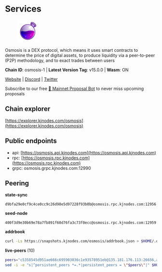 # Services

<figure><img src="https://raw.githubusercontent.com/kj89/cosmos-images/main/logos/osmosis.png" alt=""><figcaption></figcaption></figure>

Osmosis is a DEX protocol, which means it uses smart contracts  to determine the price of digital assets, to produce liquidity  via a peer-to-peer (P2P) methodology, and to exact trades between users

**Chain ID**: osmosis-1 | **Latest Version Tag**: v15.0.0 | **Wasm**: ON

[Website](https://osmosis.zone) | [Discord](https://discord.gg/osmosis) | [Twitter](https://twitter.com/osmosiszone)



Subscribe to our free [🤖 Mainnet Proposal Bot](https://t.me/kjnodes_proposal_bot) to never miss upcoming proposals


## Chain explorer
[https://explorer.kjnodes.com/osmosis](https://explorer.kjnodes.com/osmosis)

## Public endpoints

* api: [https://osmosis.api.kjnodes.com](https://osmosis.api.kjnodes.com)
* rpc: [https://osmosis.rpc.kjnodes.com](https://osmosis.rpc.kjnodes.com)
* grpc: osmosis.grpc.kjnodes.com:12990

## Peering

**state-sync**

```text
d9bfa29e0cf9c4ce0cc9c26d98e5d97228f93b0b@osmosis.rpc.kjnodes.com:12956
```

**seed-node**

```text
400f3d9e30b69e78a7fb891f60d76fa3c73f0ecc@osmosis.rpc.kjnodes.com:12959
```

**addrbook**
```bash
curl -Ls https://snapshots.kjnodes.com/osmosis/addrbook.json > $HOME/.osmosisd/config/addrbook.json
```

**live-peers** (10)
```bash
peers="c5358545d951ae666c695903036c1e93578951eb@135.181.176.113:26656,a50c8dcd0e83032b5e29d5c5beef6e54ddafb508@35.83.253.164:26656,42f42a4b3527b927d5002d45abd37f66ecdd4861@51.178.74.75:16656,e6b9d01d5adc8ab1106f142b18f5ea5da00ec306@144.76.82.52:26656,4d659b7b244a68913bfbdc6c9e7aa1a64391238e@74.118.139.59:26656,d9bfa29e0cf9c4ce0cc9c26d98e5d97228f93b0b@65.109.88.38:12956,0419c998d6aac0afdb05808ad9a935670248e209@65.108.204.56:26656,9f2df25f380a7e67a92c3dc5e7c33c08555b30dc@5.9.108.19:26656,95dbddda671081fb433871fa612ff5291242d93d@45.67.221.200:26656,2048e1bc1f020fa210fb475e7a0ec0948919609f@185.217.125.64:26656"
sed -i -e "s|^persistent_peers *=.*|persistent_peers = \"$peers\"|" $HOME/.osmosisd/config/config.toml
```
